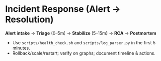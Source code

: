 # Incident Response (Alert → Resolution)
**Alert intake** → **Triage** (0–5m) → **Stabilize** (5–15m) → **RCA** → **Postmortem**
- Use `scripts/health_check.sh` and `scripts/log_parser.py` in the first 5 minutes.
- Rollback/scale/restart; verify on graphs; document timeline & actions.
